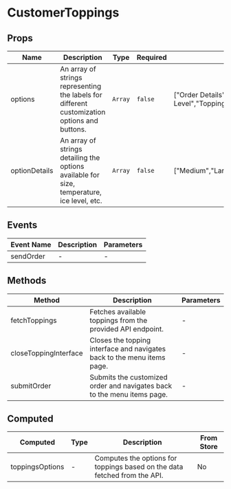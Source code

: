 # CustomerToppings

## Props

<!-- @vuese:CustomerToppings:props:start -->
|Name|Description|Type|Required|Default|
|---|---|---|---|---|
|options|An array of strings representing the labels for different customization options and buttons.|`Array`|`false`|["Order Details","Size","Temperature","Sugar Level","Ice Level","Toppings","Done"]|
|optionDetails|An array of strings detailing the options available for size, temperature, ice level, etc.|`Array`|`false`|["Medium","Large","Hot","Cold","None","Less","Regular"]|

<!-- @vuese:CustomerToppings:props:end -->


## Events

<!-- @vuese:CustomerToppings:events:start -->
|Event Name|Description|Parameters|
|---|---|---|
|sendOrder|-|-|

<!-- @vuese:CustomerToppings:events:end -->


## Methods

<!-- @vuese:CustomerToppings:methods:start -->
|Method|Description|Parameters|
|---|---|---|
|fetchToppings|Fetches available toppings from the provided API endpoint.|-|
|closeToppingInterface|Closes the topping interface and navigates back to the menu items page.|-|
|submitOrder|Submits the customized order and navigates back to the menu items page.|-|

<!-- @vuese:CustomerToppings:methods:end -->


## Computed

<!-- @vuese:CustomerToppings:computed:start -->
|Computed|Type|Description|From Store|
|---|---|---|---|
|toppingsOptions|-|Computes the options for toppings based on the data fetched from the API.|No|

<!-- @vuese:CustomerToppings:computed:end -->


